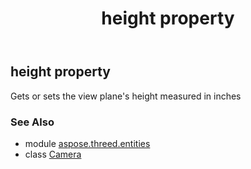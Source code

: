 ﻿---
title: height property
second_title: Aspose.3D for Python via .NET API References
description: 
type: docs
weight: 190
url: /python-net/aspose.threed.entities/camera/height/
is_root: false
---

## height property


Gets or sets the view plane's height measured in inches

### See Also
* module [aspose.threed.entities](../../)
* class [Camera](/3d/python-net/aspose.threed.entities/camera)
